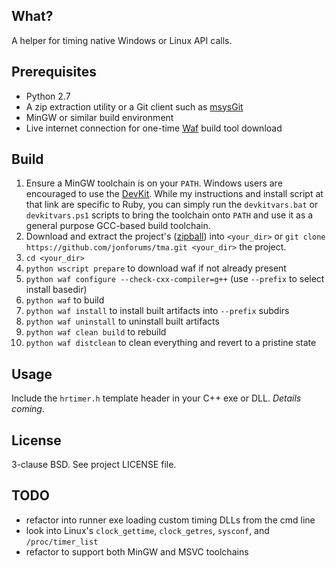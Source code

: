 ## What?

A helper for timing native Windows or Linux API calls.

## Prerequisites

* Python 2.7
* A zip extraction utility or a Git client such as [msysGit](http://code.google.com/p/msysgit/)
* MinGW or similar build environment
* Live internet connection for one-time [Waf](http://code.google.com/p/waf/) build tool download

## Build

1. Ensure a MinGW toolchain is on your `PATH`. Windows users are encouraged to use the
   [DevKit](https://github.com/oneclick/rubyinstaller/wiki/Development-Kit). While my
   instructions and install script at that link are specific to Ruby, you can simply
   run the `devkitvars.bat` or `devkitvars.ps1` scripts to bring the toolchain onto
   `PATH` and use it as a general purpose GCC-based build toolchain.
2. Download and extract the project's ([zipball](https://github.com/jonforums/tma/zipball/master))
   into `<your_dir>` or `git clone https://github.com/jonforums/tma.git <your_dir>` the project.
3. `cd <your_dir>`
4. `python wscript prepare` to download waf if not already present
5. `python waf configure --check-cxx-compiler=g++` (use `--prefix` to select install basedir)
6. `python waf` to build
7. `python waf install` to install built artifacts into `--prefix` subdirs
8. `python waf uninstall` to uninstall built artifacts
9. `python waf clean build` to rebuild
10. `python waf distclean` to clean everything and revert to a pristine state

## Usage

Include the `hrtimer.h` template header in your C++ exe or DLL. _Details coming_.

## License

3-clause BSD. See project LICENSE file.

## TODO

* refactor into runner exe loading custom timing DLLs from the cmd line
* look into Linux's `clock_gettime`, `clock_getres`, `sysconf`, and `/proc/timer_list`
* refactor to support both MinGW and MSVC toolchains
